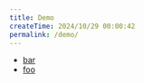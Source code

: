 ```yaml
---
title: Demo
createTime: 2024/10/29 00:00:42
permalink: /demo/
---
```


- [bar](./bar.md)
- [foo](./foo.md)
